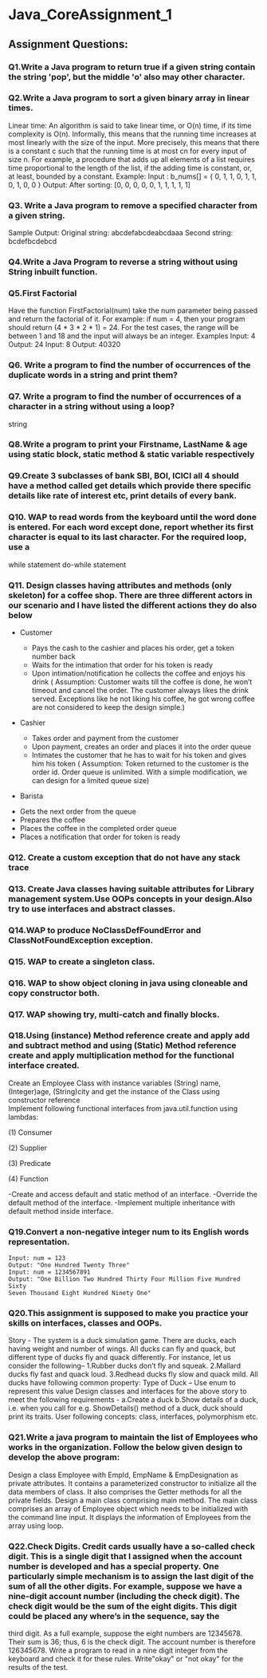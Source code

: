 # Java_CoreAssignment_1

## Assignment Questions:

### Q1.Write a Java program to return true if a given string contain the string 'pop', but the middle 'o' also may other character.
 
### Q2.Write a Java program to sort a given binary array in linear times.
Linear time: An algorithm is said to take linear time, or O(n) time, if its time complexity is O(n). Informally, this means that the running time increases at most linearly with the size of the input. More precisely, this means that there is a constant c such that the running time is at most cn for every input of size n. For example, a procedure that adds up all elements of a list requires time proportional to the length of the list, if the adding time is constant, or, at least, bounded by a constant.
Example:
Input :
b_nums[] = { 0, 1, 1, 0, 1, 1, 0, 1, 0, 0 }
Output:
After sorting: [0, 0, 0, 0, 0, 1, 1, 1, 1, 1]

### Q3. Write a Java program to remove a specified character from a given string. 
Sample Output:
Original string:  abcdefabcdeabcdaaa
Second string:  bcdefbcdebcd

### Q4.Write a Java Program to reverse a string without using String inbuilt function.
### Q5.First Factorial
Have the function FirstFactorial(num) take the num parameter being passed and return the factorial of it. For example: if num = 4, then your program should return (4 * 3 * 2 * 1) = 24. For the test cases, the range will be between 1 and 18 and the input will always be an integer.
Examples
Input: 4
Output: 24
Input: 8
Output: 40320


### Q6. Write a program to find the number of occurrences of the duplicate words in a string and print them?
### Q7. Write a program to find the number of occurrences of a character in a string without using a loop?
string
### Q8.Write a program to print your Firstname, LastName & age using static block, static method & static variable respectively

### Q9.Create 3 subclasses of bank SBI, BOI, ICICI all 4 should have a method called get details which provide there specific details like rate of interest etc, print details of every bank.

### Q10. WAP to read words from the keyboard until the word done is entered. For each word except done, report whether its first character is equal to its last character. For the required loop, use a
while statement
do-while statement

### Q11. Design classes having attributes and methods (only skeleton) for a coffee shop. There are three different actors in our scenario and I have listed the different actions they do also below

* Customer
  - Pays the cash to the cashier and places his order, get a token number back
  - Waits for the intimation that order for his token is ready
  - Upon intimation/notification he collects the coffee and enjoys his drink
  ( Assumption:  Customer waits till the coffee is done, he won’t timeout and cancel the order. The customer always likes the drink served. Exceptions like he not liking his coffee, he got wrong coffee are not considered to keep the design simple.)

* Cashier
  - Takes order and payment from the customer
  - Upon payment, creates an order and places it into the order queue
  - Intimates the customer that he has to wait for his token and gives him his token
  ( Assumption: Token returned to the customer is the order id. Order queue is unlimited. With a simple modification, we can design for a limited queue size)

* Barista
 - Gets the next order from the queue
 - Prepares the coffee
 - Places the coffee in the completed order queue
 - Places a notification that order for token is ready

### Q12. Create a custom exception that do not have any stack trace
### Q13. Create Java classes having suitable attributes for Library management system.Use OOPs concepts in your design.Also try to use interfaces and abstract classes.
### Q14.WAP to produce NoClassDefFoundError and ClassNotFoundException exception.
### Q15. WAP to create a singleton class.
### Q16. WAP to show object cloning in java using cloneable and copy constructor both.
### Q17. WAP showing try, multi-catch and finally blocks.
### Q18.Using (instance) Method reference create and apply add and subtract method and using (Static) Method reference create and apply multiplication method for the functional interface created.

Create an Employee Class with instance variables (String) name, (Integer)age, (String)city and get the instance of the Class using constructor reference  
Implement following functional interfaces from java.util.function using lambdas:

(1) Consumer

(2) Supplier

(3) Predicate

(4) Function

-Create and access default and static method of an interface.
-Override the default method of the interface.
-Implement multiple inheritance with default method inside  interface.

### Q19.Convert a non-negative integer num to its English words representation.
    Input: num = 123
    Output: "One Hundred Twenty Three"
    Input: num = 1234567891
    Output: "One Billion Two Hundred Thirty Four Million Five Hundred Sixty            
    Seven Thousand Eight Hundred Ninety One"


### Q20.This assignment is supposed to make you practice your skills on interfaces, classes and OOPs.
Story - The system is a duck simulation game. There are ducks, each having weight and number of wings. All ducks can fly and quack, but different type of ducks fly and quack differently. For instance, let us consider the following–
1.Rubber ducks don’t fly and squeak.
2.Mallard ducks fly fast and quack loud.
3.Redhead ducks fly slow and quack mild.
All ducks have following common property:
Type of Duck – Use enum to represent this value
Design classes and interfaces for the above story to meet the following requirements -
a.Create a duck
b.Show details of a duck, i.e. when you call for e.g. ShowDetails() method of a duck, duck should print its traits.
User following concepts: class, interfaces, polymorphism etc.

### Q21.Write a java program to maintain the list of Employees who works in the organization. Follow the below given design to develop the above program:
Design a class Employee with EmpId, EmpName & EmpDesignation as private
attributes. It contains a parameterized constructor to initialize all the data members of class. It also comprises the Getter methods for all the private fields.
Design a main class comprising main method. The main class comprises an array of Employee object which needs to be initialized with the command line input.
It displays the information of Employees from the array using loop.

### Q22.Check Digits. Credit cards usually have a so-called check digit. This is a single digit that I assigned when the account number is developed and has a special property. One particularly simple mechanism is to assign the last digit of the sum of all the other digits. For example, suppose we have a nine-digit account number (including the check digit). The check digit would be the sum of the eight digits. This digit could be placed any where’s in the sequence, say the
third digit. As a full example, suppose the eight numbers are 12345678. Their sum is 36; thus, 6 is the check digit. The account number is therefore 126345678. Write a program to read in a nine digit integer from the keyboard and check it for these rules. Write"okay" or "not okay" for the results of the test.
